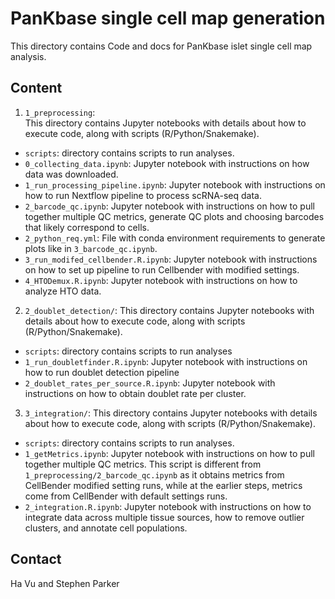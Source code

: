 # PanKbase single cell map generation
This directory contains Code and docs for PanKbase islet single cell map analysis.

## Content
1. `1_preprocessing`: <br>
This directory contains Jupyter notebooks with details about how to execute code, along with scripts (R/Python/Snakemake). <br>
- `scripts`: directory contains scripts to run analyses. <br>
- `0_collecting_data.ipynb`: Jupyter notebook with instructions on how data was downloaded. <br>
- `1_run_processing_pipeline.ipynb`: Jupyter notebook with instructions on how to run Nextflow pipeline to process scRNA-seq data. <br>
- `2_barcode_qc.ipynb`: Jupyter notebook with instructions on how to pull together multiple QC metrics, generate QC plots and choosing barcodes that likely correspond to cells. <br>
- `2_python_req.yml`: File with conda environment requirements to generate plots like in `3_barcode_qc.ipynb`.
- `3_run_modifed_cellbender.R.ipynb`: Jupyter notebook with instructions on how to set up pipeline to run Cellbender with modified settings. <br>
- `4_HTODemux.R.ipynb`: Jupyter notebook with instructions on how to analyze HTO data. <br>

2. `2_doublet_detection/`:
This directory contains Jupyter notebooks with details about how to execute code, along with scripts (R/Python/Snakemake). <br>
- `scripts`: directory contains scripts to run analyses <br>
- `1_run_doubletfinder.R.ipynb`: Jupyter notebook with instructions on how to run doublet detection pipeline <br>
- `2_doublet_rates_per_source.R.ipynb`: Jupyter notebook with instructions on how to obtain doublet rate per cluster. <br>

3. `3_integration/`:
This directory contains Jupyter notebooks with details about how to execute code, along with scripts (R/Python/Snakemake). <br>
- `scripts`: directory contains scripts to run analyses. <br>
- `1_getMetrics.ipynb`: Jupyter notebook with instructions on how to pull together multiple QC metrics. This script is different from `1_preprocessing/2_barcode_qc.ipynb` as it obtains metrics from CellBender modified setting runs, while at the earlier steps, metrics come from CellBender with default settings runs. <br>
- `2_integration.R.ipynb`: Jupyter notebook with instructions on how to integrate data across multiple tissue sources, how to remove outlier clusters, and annotate cell populations.

## Contact
Ha Vu <vthihong at umich.edu> and Stephen Parker <scjp at umich.edu>
